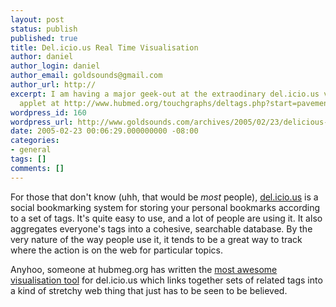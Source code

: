 ```yaml
---
layout: post
status: publish
published: true
title: Del.icio.us Real Time Visualisation
author: daniel
author_login: daniel
author_email: goldsounds@gmail.com
author_url: http://
excerpt: I am having a major geek-out at the extraodinary del.icio.us visualisation
  applet at http://www.hubmed.org/touchgraphs/deltags.php?start=pavement
wordpress_id: 160
wordpress_url: http://www.goldsounds.com/archives/2005/02/23/delicious-real-time-visualisation/
date: 2005-02-23 00:06:29.000000000 -08:00
categories:
- general
tags: []
comments: []
---
```

For those that don't know (uhh, that would be <em>most</em> people), <a href="http://del.icio.us">del.icio.us</a> is a social bookmarking system for storing your personal bookmarks according to a set of tags. It's quite easy to use, and a lot of people are using it. It also aggregates everyone's tags into a cohesive, searchable database. By the very nature of the way people use it, it tends to be a great way to track where the action is on the web for particular topics.

Anyhoo, someone at hubmeg.org has written the <a href="http://www.hubmed.org/touchgraphs/deltags.php?start=blogs">most awesome visualisation tool</a> for del.icio.us which links together sets of related tags into a kind of stretchy web thing that just has to be seen to be believed.
